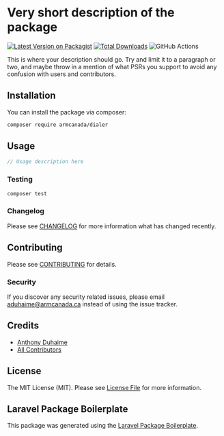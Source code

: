 # Very short description of the package

[![Latest Version on Packagist](https://img.shields.io/packagist/v/armcanada/dialer.svg?style=flat-square)](https://packagist.org/packages/armcanada/dialer)
[![Total Downloads](https://img.shields.io/packagist/dt/armcanada/dialer.svg?style=flat-square)](https://packagist.org/packages/armcanada/dialer)
![GitHub Actions](https://github.com/armcanada/dialer/actions/workflows/main.yml/badge.svg)

This is where your description should go. Try and limit it to a paragraph or two, and maybe throw in a mention of what PSRs you support to avoid any confusion with users and contributors.

## Installation

You can install the package via composer:

```bash
composer require armcanada/dialer
```

## Usage

```php
// Usage description here
```

### Testing

```bash
composer test
```

### Changelog

Please see [CHANGELOG](CHANGELOG.md) for more information what has changed recently.

## Contributing

Please see [CONTRIBUTING](CONTRIBUTING.md) for details.

### Security

If you discover any security related issues, please email aduhaime@armcanada.ca instead of using the issue tracker.

## Credits

-   [Anthony Duhaime](https://github.com/armcanada)
-   [All Contributors](../../contributors)

## License

The MIT License (MIT). Please see [License File](LICENSE.md) for more information.

## Laravel Package Boilerplate

This package was generated using the [Laravel Package Boilerplate](https://laravelpackageboilerplate.com).
